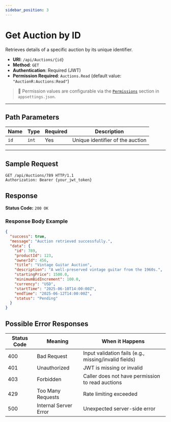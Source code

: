 ```yaml
---
sidebar_position: 3
---
```


# Get Auction by ID

Retrieves details of a specific auction by its unique identifier.

- **URI**: `/api/Auctions/{id}`
- **Method**: `GET`
- **Authentication**: Required (JWT)
- **Permission Required**: `Auctions.Read` (default value: `"AuctionR:Auctions:Read"`)

> 🔐 Permission values are configurable via the [`Permissions`](../../Configuration/permissions.md) section in `appsettings.json`.

---

## Path Parameters

| Name | Type   | Required | Description               |
|-------|--------|----------|---------------------------|
| `id`  | `int`  | Yes      | Unique identifier of the auction |

---

## Sample Request

```http
GET /api/Auctions/789 HTTP/1.1
Authorization: Bearer {your_jwt_token}
```

## Response

**Status Code:** `200 OK`

### Response Body Example

```json
{
  "success": true,
  "message": "Auction retrieved successfully.",
  "data": {
    "id": 789,
    "productId": 123,
    "ownerId": 456,
    "title": "Vintage Guitar Auction",
    "description": "A well-preserved vintage guitar from the 1960s.",
    "startingPrice": 1500.0,
    "minimumBidIncrement": 100.0,
    "currency": "USD",
    "startTime": "2025-06-10T14:00:00Z",
    "endTime": "2025-06-12T14:00:00Z",
    "status": "Pending"
  }
}
```

## Possible Error Responses

| Status Code | Meaning               | When it Happens                                      |
|-------------|-----------------------|------------------------------------------------------|
| 400         | Bad Request           | Input validation fails (e.g., missing/invalid fields)|
| 401         | Unauthorized          | JWT is missing or invalid                            |
| 403         | Forbidden             | Caller does not have permission to read auctions     |
| 429         | Too Many Requests     | Rate limiting exceeded                               |
| 500         | Internal Server Error | Unexpected server-side error                         |
